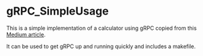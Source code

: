 # gRPC_SimpleUsage
This is a simple implementation of a calculator using gRPC copied from this [Medium article](https://medium.com/@coderviewer/simple-usage-of-grpc-with-python-f714d9f69daa). 

It can be used to get gRPC up and running quickly and includes a makefile.
